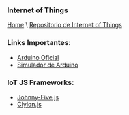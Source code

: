 ### Internet of Things

[Home](https://profesantiago.github.io) \ [Repositorio de Internet of Things](https://github.com/ProfeSantiago/IoT)

### Links Importantes:
- [Arduino Oficial](https://www.arduino.cc)
- [Simulador de Arduino](https://www.tinkercad.com/circuits)

### IoT JS Frameworks:
- [Johnny-Five.js](http://johnny-five.io/)
- [Clylon.js](https://cylonjs.com/)
